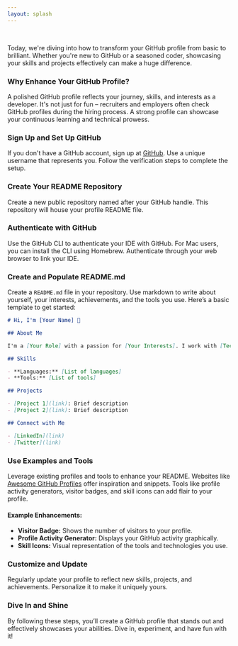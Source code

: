 ```yaml
---
layout: splash
---
```


<br />

Today, we're diving into how to transform your GitHub profile from basic to brilliant. Whether you're new to GitHub or a seasoned coder, showcasing your skills and projects effectively can make a huge difference.

### Why Enhance Your GitHub Profile?

A polished GitHub profile reflects your journey, skills, and interests as a developer. It's not just for fun – recruiters and employers often check GitHub profiles during the hiring process. A strong profile can showcase your continuous learning and technical prowess.

### Sign Up and Set Up GitHub

If you don't have a GitHub account, sign up at [GitHub](https://github.com). Use a unique username that represents you. Follow the verification steps to complete the setup.

### Create Your README Repository

Create a new public repository named after your GitHub handle. This repository will house your profile README file.


### Authenticate with GitHub

Use the GitHub CLI to authenticate your IDE with GitHub. For Mac users, you can install the CLI using Homebrew. Authenticate through your web browser to link your IDE.

### Create and Populate README.md

Create a `README.md` file in your repository. Use markdown to write about yourself, your interests, achievements, and the tools you use. Here’s a basic template to get started:

```markdown
# Hi, I'm [Your Name] 👋

## About Me

I'm a [Your Role] with a passion for [Your Interests]. I work with [Technologies] and love exploring new tools and techniques.

## Skills

- **Languages:** [List of languages]
- **Tools:** [List of tools]

## Projects

- [Project 1](link): Brief description
- [Project 2](link): Brief description

## Connect with Me

- [LinkedIn](link)
- [Twitter](link)
```

### Use Examples and Tools

Leverage existing profiles and tools to enhance your README. Websites like [Awesome GitHub Profiles](https://github.com/EddieHubCommunity/awesome-github-profiles) offer inspiration and snippets. Tools like profile activity generators, visitor badges, and skill icons can add flair to your profile.

#### Example Enhancements:

- **Visitor Badge:** Shows the number of visitors to your profile.
- **Profile Activity Generator:** Displays your GitHub activity graphically.
- **Skill Icons:** Visual representation of the tools and technologies you use.

### Customize and Update

Regularly update your profile to reflect new skills, projects, and achievements. Personalize it to make it uniquely yours.

### Dive In and Shine

By following these steps, you’ll create a GitHub profile that stands out and effectively showcases your abilities. Dive in, experiment, and have fun with it!


